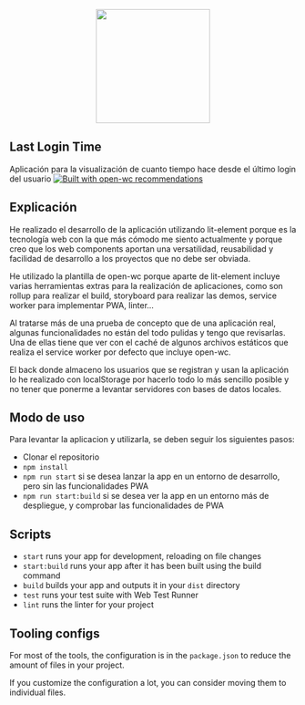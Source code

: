 <p align="center">
  <img width="200" src="https://open-wc.org/hero.png"></img>
</p>

## Last Login Time

Aplicación para la visualización de cuanto tiempo hace desde el último login del usuario 
[![Built with open-wc recommendations](https://img.shields.io/badge/built%20with-open--wc-blue.svg)](https://github.com/open-wc)

## Explicación

He realizado el desarrollo de la aplicación utilizando lit-element porque es la tecnología web con la que más cómodo me siento actualmente y porque creo que los web components aportan una versatilidad, reusabilidad y facilidad de desarrollo a los proyectos que no debe ser obviada.

He utilizado la plantilla de open-wc porque aparte de lit-element incluye varias herramientas extras para la realización de aplicaciones, como son rollup para realizar el build, storyboard para realizar las demos, service worker para implementar PWA, linter...

Al tratarse más de una prueba de concepto que de una aplicación real, algunas funcionalidades no están del todo pulidas y tengo que revisarlas. Una de ellas tiene que ver con el caché de algunos archivos estáticos que realiza el service worker por defecto que incluye open-wc.

El back donde almaceno los usuarios que se registran y usan la aplicación lo he realizado con localStorage por hacerlo todo lo más sencillo posible y no tener que ponerme a levantar servidores con bases de datos locales. 

## Modo de uso

Para levantar la aplicacion y utilizarla, se deben seguir los siguientes pasos:

- Clonar el repositorio
- `npm install`
- `npm run start` si se desea lanzar la app en un entorno de desarrollo, pero sin las funcionalidades PWA
- `npm run start:build` si se desea ver la app en un entorno más de despliegue, y comprobar las funcionalidades de PWA
 
## Scripts

- `start` runs your app for development, reloading on file changes
- `start:build` runs your app after it has been built using the build command
- `build` builds your app and outputs it in your `dist` directory
- `test` runs your test suite with Web Test Runner
- `lint` runs the linter for your project

## Tooling configs

For most of the tools, the configuration is in the `package.json` to reduce the amount of files in your project.

If you customize the configuration a lot, you can consider moving them to individual files.
